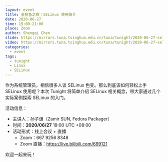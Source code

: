 ```yaml
---
layout: event
title: 金枪鱼之夜：SELinux 使用简介
date: 2020-06-27
time: 19:00-21:00
place: Zoom
author: Shengqi Chen
slide: https://mirrors.tuna.tsinghua.edu.cn/tuna/tunight/2020-06-27-selinux-introduction/slides.pdf
video: https://mirrors.tuna.tsinghua.edu.cn/tuna/tunight/2020-06-27-selinux-introduction/video.mp4
categories:
  - event
tags:
  - tunight
  - Linux
  - SELinux
---
```


作为系统管理员，相信很多人谈 SELinux 色变。那么到底该如何轻松上手 SELinux 使用呢？本次 Tunight 将简单介绍 SELinux 相关概念，带大家通过几个实际案例探索 SELinux 的入门。

<!--more-->

活动信息：

* 主讲人：孙子谦（Zamir SUN, Fedora Packager）
* 时间：**2020/06/27** 19:00 UTC +08:00
* 活动形式：线上会议 + 直播
  * Zoom：667 9256 8348
  * Zoom 直播：https://live.bilibili.com/699121

欢迎一起来玩！
